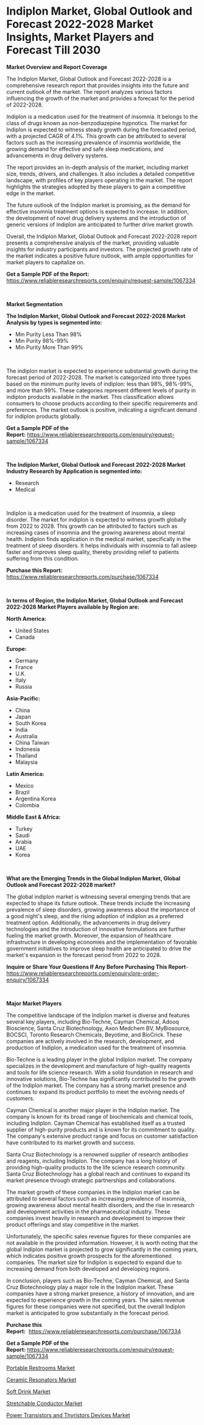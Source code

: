 <p><h1>Indiplon Market, Global Outlook and Forecast 2022-2028 Market Insights, Market Players and Forecast Till 2030</h1></p><p><strong>Market Overview and Report Coverage</strong></p>
<p><p>The Indiplon Market, Global Outlook and Forecast 2022-2028 is a comprehensive research report that provides insights into the future and current outlook of the market. The report analyzes various factors influencing the growth of the market and provides a forecast for the period of 2022-2028.</p><p>Indiplon is a medication used for the treatment of insomnia. It belongs to the class of drugs known as non-benzodiazepine hypnotics. The market for Indiplon is expected to witness steady growth during the forecasted period, with a projected CAGR of 4.1%. This growth can be attributed to several factors such as the increasing prevalence of insomnia worldwide, the growing demand for effective and safe sleep medications, and advancements in drug delivery systems.</p><p>The report provides an in-depth analysis of the market, including market size, trends, drivers, and challenges. It also includes a detailed competitive landscape, with profiles of key players operating in the market. The report highlights the strategies adopted by these players to gain a competitive edge in the market.</p><p>The future outlook of the Indiplon market is promising, as the demand for effective insomnia treatment options is expected to increase. In addition, the development of novel drug delivery systems and the introduction of generic versions of Indiplon are anticipated to further drive market growth.</p><p>Overall, the Indiplon Market, Global Outlook and Forecast 2022-2028 report presents a comprehensive analysis of the market, providing valuable insights for industry participants and investors. The projected growth rate of the market indicates a positive future outlook, with ample opportunities for market players to capitalize on.</p></p>
<p><strong>Get a Sample PDF of the Report:</strong> <a href="https://www.reliableresearchreports.com/enquiry/request-sample/1067334">https://www.reliableresearchreports.com/enquiry/request-sample/1067334</a></p>
<p>&nbsp;</p>
<p><strong>Market Segmentation</strong></p>
<p><strong>The Indiplon Market, Global Outlook and Forecast 2022-2028 Market Analysis by types is segmented into:</strong></p>
<p><ul><li>Min Purity Less Than 98%</li><li>Min Purity 98%-99%</li><li>Min Purity More Than 99%</li></ul></p>
<p>&nbsp;</p>
<p><p>The indiplon market is expected to experience substantial growth during the forecast period of 2022-2028. The market is categorized into three types based on the minimum purity levels of indiplon: less than 98%, 98%-99%, and more than 99%. These categories represent different levels of purity in indiplon products available in the market. This classification allows consumers to choose products according to their specific requirements and preferences. The market outlook is positive, indicating a significant demand for indiplon products globally.</p></p>
<p><strong>Get a Sample PDF of the Report:</strong>&nbsp;<a href="https://www.reliableresearchreports.com/enquiry/request-sample/1067334">https://www.reliableresearchreports.com/enquiry/request-sample/1067334</a></p>
<p>&nbsp;</p>
<p><strong>The Indiplon Market, Global Outlook and Forecast 2022-2028 Market Industry Research by Application is segmented into:</strong></p>
<p><ul><li>Research</li><li>Medical</li></ul></p>
<p>&nbsp;</p>
<p><p>Indiplon is a medication used for the treatment of insomnia, a sleep disorder. The market for indiplon is expected to witness growth globally from 2022 to 2028. This growth can be attributed to factors such as increasing cases of insomnia and the growing awareness about mental health. Indiplon finds application in the medical market, specifically in the treatment of sleep disorders. It helps individuals with insomnia to fall asleep faster and improves sleep quality, thereby providing relief to patients suffering from this condition.</p></p>
<p><strong>Purchase this Report:</strong>&nbsp; <a href="https://www.reliableresearchreports.com/purchase/1067334">https://www.reliableresearchreports.com/purchase/1067334</a></p>
<p>&nbsp;</p>
<p><strong>In terms of Region, the Indiplon Market, Global Outlook and Forecast 2022-2028 Market Players available by Region are:</strong></p>
<p>
    <p> <strong> North America: </strong>
        <ul>
            <li>United States</li>
            <li>Canada</li>
        </ul>
        </p> 
    <p> <strong> Europe: </strong>
        <ul>
            <li>Germany</li>
            <li>France</li>
            <li>U.K.</li>
            <li>Italy</li>
            <li>Russia</li>
        </ul>
        </p> 
    <p> <strong> Asia-Pacific: </strong>
        <ul>
            <li>China</li>
            <li>Japan</li>
            <li>South Korea</li>
            <li>India</li>
            <li>Australia</li>
            <li>China Taiwan</li>
            <li>Indonesia</li>
            <li>Thailand</li>
            <li>Malaysia</li>
        </ul>
        </p> 
    <p> <strong> Latin America: </strong>
        <ul>
            <li>Mexico</li>
            <li>Brazil</li>
            <li>Argentina Korea</li>
            <li>Colombia</li>
        </ul>
        </p> 
    <p> <strong> Middle East & Africa: </strong>
        <ul>
            <li>Turkey</li>
            <li>Saudi</li>
            <li>Arabia</li>
            <li>UAE</li>
            <li>Korea</li>
        </ul>
    </p>
    </p>
<p>&nbsp;</p>
<p><strong>What are the Emerging Trends in the Global Indiplon Market, Global Outlook and Forecast 2022-2028 market?</strong></p>
<p><p>The global indiplon market is witnessing several emerging trends that are expected to shape its future outlook. These trends include the increasing prevalence of sleep disorders, growing awareness about the importance of a good night's sleep, and the rising adoption of indiplon as a preferred treatment option. Additionally, the advancements in drug delivery technologies and the introduction of innovative formulations are further fueling the market growth. Moreover, the expansion of healthcare infrastructure in developing economies and the implementation of favorable government initiatives to improve sleep health are anticipated to drive the market's expansion in the forecast period from 2022 to 2028.</p></p>
<p><strong>Inquire or Share Your Questions If Any Before Purchasing This Report</strong>- <a href="https://www.reliableresearchreports.com/enquiry/pre-order-enquiry/1067334">https://www.reliableresearchreports.com/enquiry/pre-order-enquiry/1067334</a></p>
<p>&nbsp;</p>
<p><strong>Major Market Players</strong></p>
<p><p>The competitive landscape of the Indiplon market is diverse and features several key players, including Bio-Techne, Cayman Chemical, Adooq Bioscience, Santa Cruz Biotechnology, Axon Medchem BV, MyBiosource, BOCSCI, Toronto Research Chemicals, Beyotime, and BioCrick. These companies are actively involved in the research, development, and production of Indiplon, a medication used for the treatment of insomnia.</p><p>Bio-Techne is a leading player in the global Indiplon market. The company specializes in the development and manufacture of high-quality reagents and tools for life science research. With a solid foundation in research and innovative solutions, Bio-Techne has significantly contributed to the growth of the Indiplon market. The company has a strong market presence and continues to expand its product portfolio to meet the evolving needs of customers.</p><p>Cayman Chemical is another major player in the Indiplon market. The company is known for its broad range of biochemicals and chemical tools, including Indiplon. Cayman Chemical has established itself as a trusted supplier of high-purity products and is known for its commitment to quality. The company's extensive product range and focus on customer satisfaction have contributed to its market growth and success.</p><p>Santa Cruz Biotechnology is a renowned supplier of research antibodies and reagents, including Indiplon. The company has a long history of providing high-quality products to the life science research community. Santa Cruz Biotechnology has a global reach and continues to expand its market presence through strategic partnerships and collaborations.</p><p>The market growth of these companies in the Indiplon market can be attributed to several factors such as increasing prevalence of insomnia, growing awareness about mental health disorders, and the rise in research and development activities in the pharmaceutical industry. These companies invest heavily in research and development to improve their product offerings and stay competitive in the market.</p><p>Unfortunately, the specific sales revenue figures for these companies are not available in the provided information. However, it is worth noting that the global Indiplon market is projected to grow significantly in the coming years, which indicates positive growth prospects for the aforementioned companies. The market size for Indiplon is expected to expand due to increasing demand from both developed and developing regions.</p><p>In conclusion, players such as Bio-Techne, Cayman Chemical, and Santa Cruz Biotechnology play a major role in the Indiplon market. These companies have a strong market presence, a history of innovation, and are expected to experience growth in the coming years. The sales revenue figures for these companies were not specified, but the overall Indiplon market is anticipated to grow substantially in the forecast period.</p></p>
<p><strong>Purchase this Report:</strong>&nbsp;&nbsp;<a href="https://www.reliableresearchreports.com/purchase/1067334">https://www.reliableresearchreports.com/purchase/1067334</a></p>
<p></p>
<p><strong>Get a Sample PDF of the Report:</strong>&nbsp;<a href="https://www.reliableresearchreports.com/enquiry/request-sample/1067334">https://www.reliableresearchreports.com/enquiry/request-sample/1067334</a></p>
<p><p><a href="https://medium.com/@rahul.reportprime/portable-restrooms-market-size-growth-forecast-2023-2030-a034eb9bb720">Portable Restrooms Market</a></p><p><a href="https://www.linkedin.com/pulse/ceramic-resonators-market-challenges-opportunities-growth-05xge/">Ceramic Resonators Market</a></p><p><a href="https://medium.com/@charvi.reportprime/soft-drink-market-size-growth-forecast-2023-2030-5874ec4908f6">Soft Drink Market</a></p><p><a href="https://www.linkedin.com/pulse/stretchable-conductor-market-size-growth-forecast-from-2023-j0t9e/">Stretchable Conductor Market</a></p><p><a href="https://www.reportprime.com/power-transistors-and-thyristors-devices-r5342">Power Transistors and Thyristors Devices Market</a></p></p>